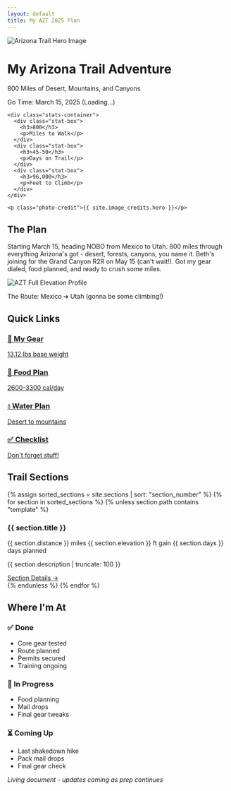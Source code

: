 ```yaml
---
layout: default
title: My AZT 2025 Plan
---
```


<div class="hero-section">
  <img src="{{ site.baseurl }}/assets/images/azt-hero.jpg" alt="Arizona Trail Hero Image" class="hero-image">
  <div class="hero-content">
    <h1>My Arizona Trail Adventure</h1>
    <p class="subtitle">800 Miles of Desert, Mountains, and Canyons</p>
    <div class="countdown">
      <p>Go Time: March 15, 2025 (<span id="countdown">Loading...</span>)</p>
    </div>
    
    <div class="stats-container">
      <div class="stat-box">
        <h3>800</h3>
        <p>Miles to Walk</p>
      </div>
      <div class="stat-box">
        <h3>45-50</h3>
        <p>Days on Trail</p>
      </div>
      <div class="stat-box">
        <h3>96,000</h3>
        <p>Feet to Climb</p>
      </div>
    </div>
    
    <p class="photo-credit">{{ site.image_credits.hero }}</p>
  </div>
</div>

<div class="trail-overview">
  <h2>The Plan</h2>
  <p>Starting March 15, heading NOBO from Mexico to Utah. 800 miles through everything Arizona's got - desert, forests, canyons, you name it. Beth's joining for the Grand Canyon R2R on May 15 (can't wait!). Got my gear dialed, food planned, and ready to crush some miles.</p>
</div>

<div class="elevation-overview">
  <img src="{{ site.baseurl }}/assets/images/elevation/azt_elevation_profile.png" alt="AZT Full Elevation Profile" class="full-elevation-profile">
  <p class="caption">The Route: Mexico ➔ Utah (gonna be some climbing!)</p>
</div>

<div class="quick-links">
  <h2>Quick Links</h2>
  <div class="link-grid">
    <a href="{{ site.baseurl }}/gear-list" class="link-card">
      <h3>🎒 My Gear</h3>
      <p>13.12 lbs base weight</p>
    </a>
    <a href="{{ site.baseurl }}/food-plan" class="link-card">
      <h3>🍎 Food Plan</h3>
      <p>2600-3300 cal/day</p>
    </a>
    <a href="{{ site.baseurl }}/water-strategies" class="link-card">
      <h3>💧 Water Plan</h3>
      <p>Desert to mountains</p>
    </a>
    <a href="{{ site.baseurl }}/pre-departure-checklist" class="link-card">
      <h3>✅ Checklist</h3>
      <p>Don't forget stuff!</p>
    </a>
  </div>
</div>

<div class="section-grid">
  <h2>Trail Sections</h2>
  <div class="sections-container">
    {% assign sorted_sections = site.sections | sort: "section_number" %}
    {% for section in sorted_sections %}
    {% unless section.path contains "template" %}
    <div class="section-card">
      <h3>{{ section.title }}</h3>
      <div class="section-stats">
        <span>{{ section.distance }} miles</span>
        <span>{{ section.elevation }} ft gain</span>
        <span>{{ section.days }} days planned</span>
      </div>
      <p>{{ section.description | truncate: 100 }}</p>
      <a href="{{ section.url | prepend: site.baseurl }}" class="section-link">Section Details →</a>
    </div>
    {% endunless %}
    {% endfor %}
  </div>
</div>

<div class="preparation-status">
  <h2>Where I'm At</h2>
  <div class="status-grid">
    <div class="status-item">
      <h3>✅ Done</h3>
      <ul>
        <li>Core gear tested</li>
        <li>Route planned</li>
        <li>Permits secured</li>
        <li>Training ongoing</li>
      </ul>
    </div>
    <div class="status-item">
      <h3>🚧 In Progress</h3>
      <ul>
        <li>Food planning</li>
        <li>Mail drops</li>
        <li>Final gear tweaks</li>
      </ul>
    </div>
    <div class="status-item">
      <h3>⏳ Coming Up</h3>
      <ul>
        <li>Last shakedown hike</li>
        <li>Pack mail drops</li>
        <li>Final gear check</li>
      </ul>
    </div>
  </div>
</div>

<script>
  // Countdown Timer
  function updateCountdown() {
    const startDate = new Date('2025-03-15T07:00:00');
    const now = new Date();
    const diff = startDate - now;
    
    const days = Math.floor(diff / (1000 * 60 * 60 * 24));
    const hours = Math.floor((diff % (1000 * 60 * 60 * 24)) / (1000 * 60 * 60));
    
    document.getElementById('countdown').innerHTML = `${days} days, ${hours} hours`;
  }
  
  updateCountdown();
  setInterval(updateCountdown, 3600000); // Update every hour
</script>

*Living document - updates coming as prep continues* 